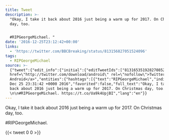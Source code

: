 ```yaml
---
title: Tweet
description: >-
  "Okay, I take it back about 2016 just being a warm up for 2017. On Christmas
  day, too. 


  #RIPGeorgeMichael. "
date: '2016-12-25T23:12:42+00:00'
links:
  - 'https://twitter.com/BBCBreaking/status/813156827051524096'
tags:
  - RIPGeorgeMichael
source: >-
  {"tweet":{"edit_info":{"initial":{"editTweetIds":["813165351928270852"],"editableUntil":"2016-12-26T00:31:42.438Z","editsRemaining":"5","isEditEligible":true}},"retweeted":false,"source":"<a
  href=\"http://twitter.com/download/android\" rel=\"nofollow\">Twitter for
  Android</a>","entities":{"hashtags":[{"text":"RIPGeorgeMichael","indices":["88","105"]}],"symbols":[],"user_mentions":[],"urls":[{"url":"https://t.co/Ua9k4UpjBI","expanded_url":"https://twitter.com/BBCBreaking/status/813156827051524096","display_url":"twitter.com/BBCBreaking/st…","indices":["107","130"]}]},"display_text_range":["0","130"],"favorite_count":"0","id_str":"813165351928270852","truncated":false,"retweet_count":"0","id":"813165351928270852","possibly_sensitive":false,"created_at":"Sun
  Dec 25 23:31:42 +0000 2016","favorited":false,"full_text":"Okay, I take it
  back about 2016 just being a warm up for 2017. On Christmas day, too.
  \n\n#RIPGeorgeMichael. https://t.co/Ua9k4UpjBI","lang":"en"}}
---
```

Okay, I take it back about 2016 just being a warm up for 2017. On Christmas day, too. 

#RIPGeorgeMichael. 
    
{{< tweet 0 0 >}}
    
